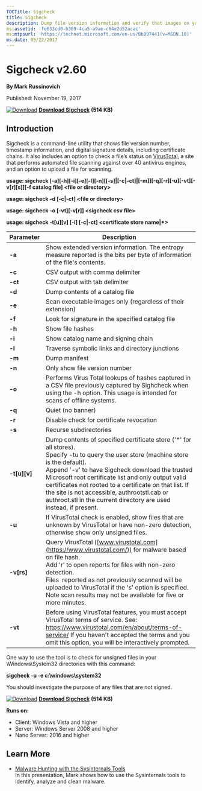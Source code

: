 ```yaml
--- 
TOCTitle: Sigcheck
title: Sigcheck
description: Dump file version information and verify that images on your system are digitally signed.
ms:assetid: 'fe633cd0-b369-4ca5-a9ae-c64e2d52acac'
ms:mtpsurl: 'https://technet.microsoft.com/en-us/Bb897441(v=MSDN.10)'
ms.date: 05/22/2017
---
```


Sigcheck v2.60
==============

**By Mark Russinovich**

Published: November 19, 2017

[![Download](/media/landing/sysinternals/download_sm.png)](https://download.sysinternals.com/files/Sigcheck.zip) [**Download Sigcheck**](https://download.sysinternals.com/files/Sigcheck.zip) **(514 KB)**


## Introduction

Sigcheck is a command-line utility that shows file version number,
timestamp information, and digital signature details, including
certificate chains. It also includes an option to check a file’s status
on [VirusTotal](https://www.virustotal.com/), a site that performs
automated file scanning against over 40 antivirus engines, and an option
to upload a file for scanning.

**usage: sigcheck
\[-a\]\[-h\]\[-i\]\[-e\]\[-l\]\[-n\]\[\[-s\]|\[-c|-ct\]|\[-m\]\]\[-q\]\[-r\]\[-u\]\[-vt\]\[-v\[r\]\[s\]\]\[-f
catalog file\] &lt;file or directory&gt;**

**usage: sigcheck -d \[-c|-ct\] &lt;file or directory&gt;**

**usage: sigcheck -o \[-vt\]\[-v\[r\]\] &lt;sigcheck csv file&gt;**

**usage: sigcheck -t\[u\]\[v\] \[-i\] \[-c|-ct\] &lt;certificate store
name|\*&gt;**

|Parameter  |Description  |
|---------|---------|
|  **-a**      |       Show extended version information. The entropy measure reported is the bits per byte of information of the file's contents.|
|  **-c**      |       CSV output with comma delimiter|
|  **-ct**     |       CSV output with tab delimiter|
|  **-d**      |       Dump contents of a catalog file|
|  **-e**      |       Scan executable images only (regardless of their extension)|
|  **-f**      |       Look for signature in the specified catalog file|
|  **-h**      |       Show file hashes|
|  **-i**      |       Show catalog name and signing chain|
|  **-l**      |       Traverse symbolic links and directory junctions|
|  **-m**      |       Dump manifest|
|  **-n**      |       Only show file version number|
|  **-o**      |       Performs Virus Total lookups of hashes captured in a CSV file previously captured by Sighcheck when using the -h option. This usage is intended for scans of offline systems.|
|  **-q**      |       Quiet (no banner)|
|  **-r**      |       Disable check for certificate revocation|
|  **-s**      |       Recurse subdirectories|
|  **-t\[u\]\[v\]** |  Dump contents of specified certificate store ('\*' for all stores).<br />Specify -tu to query the user store (machine store is the default).<br />Append '-v' to have Sigcheck download the trusted Microsoft root certificate list and only output valid certificates not rooted to a certificate on that list. If the site is not accessible, authrootstl.cab or authroot.stl in the current directory are used instead, if present.|
|  **-u**      |       If VirusTotal check is enabled, show files that are unknown by VirusTotal or have non-zero detection, otherwise show only unsigned files.|
|  **-v\[rs\]**|       Query VirusTotal ([www.virustotal.com](https://www.virustotal.com/)) for malware based on file hash.<br />Add 'r' to open reports for files with non-zero detection.<br />Files  reported as not previously scanned will be uploaded to VirusTotal if the 's' option is specified. Note scan results may not be available for five or more minutes.|
|  **-vt**     |       Before using VirusTotal features, you must accept VirusTotal terms of service. See: <https://www.virustotal.com/en/about/terms-of-service/> If you haven't accepted the terms and you omit this option, you will be interactively prompted.|

One way to use the tool is to check for unsigned files in your
\\Windows\\System32 directories with this command:

**sigcheck -u -e c:\\windows\\system32**

You should investigate the purpose of any files that are not signed.  

[![Download](/media/landing/sysinternals/download_sm.png)](https://download.sysinternals.com/files/Sigcheck.zip) [**Download Sigcheck**](https://download.sysinternals.com/files/Sigcheck.zip) **(514 KB)**

**Runs on:**

-   Client: Windows Vista and higher
-   Server: Windows Server 2008 and higher
-   Nano Server: 2016 and higher

## Learn More

-   [Malware Hunting with the Sysinternals
    Tools](https://channel9.msdn.com/events/teched/northamerica/2013/atc-b308#fbid=mb6_bvqq9jj)  
    In this presentation, Mark shows how to use the Sysinternals tools
    to identify, analyze and clean malware.



